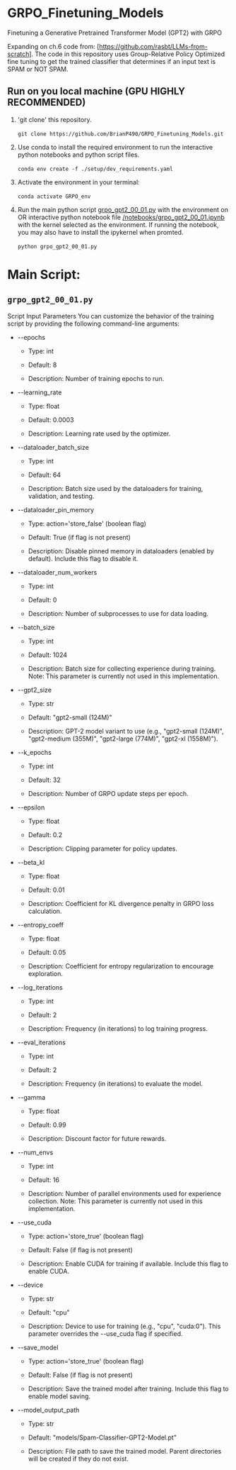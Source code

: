 # GRPO_Finetuning_Models
Finetuning a Generative Pretrained Transformer Model (GPT2) with GRPO

Expanding on ch.6 code from: [https://github.com/rasbt/LLMs-from-scratch]. The code in this repository uses Group-Relative Policy Optimized fine tuning to get the trained classifier that determines if an input text is SPAM or NOT SPAM.

## Run on you local machine (GPU HIGHLY RECOMMENDED)
1. 'git clone' this repository.
\
\
```git clone https://github.com/BrianP490/GRPO_Finetuning_Models.git```

2. Use conda to install the required environment to run the interactive python notebooks and python script files.
\
\
```conda env create -f ./setup/dev_requirements.yaml```

3. Activate the environment in your terminal:
\
\
```conda activate GRPO_env```

4. Run the main python script [grpo_gpt2_00_01.py](grpo_gpt2_00_01.py) with the environment on OR interactive python notebook file [/notebooks/grpo_gpt2_00_01.ipynb](notebooks/grpo_gpt2_00_01.ipynb) with the kernel selected as the environment. If running the notebook, you may also have to install the ipykernel when promted.
\
\
```python grpo_gpt2_00_01.py```

# Main Script: 
## ```grpo_gpt2_00_01.py```

Script Input Parameters
You can customize the behavior of the training script by providing the following command-line arguments:

- --epochs

    - Type: int

    - Default: 8

    - Description: Number of training epochs to run.

- --learning_rate

    - Type: float

    - Default: 0.0003

    - Description: Learning rate used by the optimizer.

- --dataloader_batch_size

    - Type: int

    - Default: 64

    - Description: Batch size used by the dataloaders for training, validation, and testing.

- --dataloader_pin_memory

    - Type: action='store_false' (boolean flag)

    - Default: True (if flag is not present)

    - Description: Disable pinned memory in dataloaders (enabled by default). Include this flag to disable it.

- --dataloader_num_workers

    - Type: int

    - Default: 0

    - Description: Number of subprocesses to use for data loading.

- --batch_size

    - Type: int

    - Default: 1024

    - Description: Batch size for collecting experience during training. Note: This parameter is currently not used in this implementation.

- --gpt2_size

    - Type: str

    - Default: "gpt2-small (124M)"

    - Description: GPT-2 model variant to use (e.g., "gpt2-small (124M)", "gpt2-medium (355M)", "gpt2-large (774M)", "gpt2-xl (1558M)").

- --k_epochs

    - Type: int

    - Default: 32

    - Description: Number of GRPO update steps per epoch.

- --epsilon

    - Type: float

    - Default: 0.2

    - Description: Clipping parameter for policy updates.

- --beta_kl

    - Type: float

    - Default: 0.01

    - Description: Coefficient for KL divergence penalty in GRPO loss calculation.

- --entropy_coeff

    - Type: float

    - Default: 0.05

    - Description: Coefficient for entropy regularization to encourage exploration.

- --log_iterations

    - Type: int

    - Default: 2

    - Description: Frequency (in iterations) to log training progress.

- --eval_iterations

    - Type: int

    - Default: 2

    - Description: Frequency (in iterations) to evaluate the model.

- --gamma

    - Type: float

    - Default: 0.99

    - Description: Discount factor for future rewards.

- --num_envs

    - Type: int

    - Default: 16

    - Description: Number of parallel environments used for experience collection. Note: This parameter is currently not used in this implementation.

- --use_cuda

    - Type: action='store_true' (boolean flag)

    - Default: False (if flag is not present)

    - Description: Enable CUDA for training if available. Include this flag to enable CUDA.

- --device

    - Type: str

    - Default: "cpu"

    - Description: Device to use for training (e.g., "cpu", "cuda:0"). This parameter overrides the --use_cuda flag if specified.

- --save_model

    - Type: action='store_true' (boolean flag)

    - Default: False (if flag is not present)

    - Description: Save the trained model after training. Include this flag to enable model saving.

- --model_output_path

    - Type: str

    - Default: "models/Spam-Classifier-GPT2-Model.pt"

    - Description: File path to save the trained model. Parent directories will be created if they do not exist.